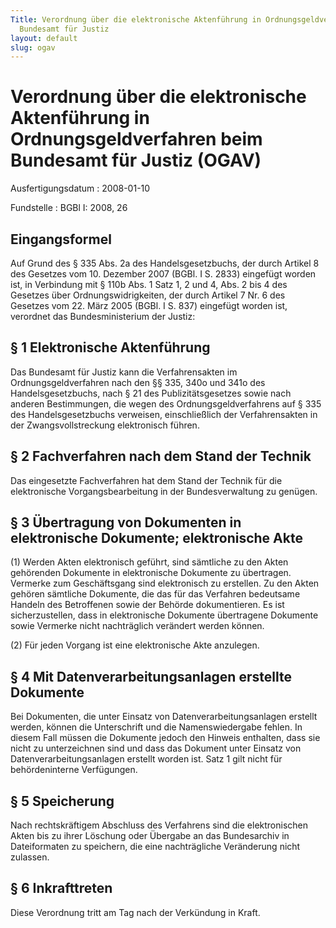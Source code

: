 ```yaml
---
Title: Verordnung über die elektronische Aktenführung in Ordnungsgeldverfahren beim
  Bundesamt für Justiz
layout: default
slug: ogav
---
```


# Verordnung über die elektronische Aktenführung in Ordnungsgeldverfahren beim Bundesamt für Justiz (OGAV)

Ausfertigungsdatum
:   2008-01-10

Fundstelle
:   BGBl I: 2008, 26


## Eingangsformel

Auf Grund des § 335 Abs. 2a des Handelsgesetzbuchs, der durch Artikel
8 des Gesetzes vom 10. Dezember 2007 (BGBl. I S. 2833) eingefügt
worden ist, in Verbindung mit § 110b Abs. 1 Satz 1, 2 und 4, Abs. 2
bis 4 des Gesetzes über Ordnungswidrigkeiten, der durch Artikel 7 Nr.
6 des Gesetzes vom 22. März 2005 (BGBl. I S. 837) eingefügt worden
ist, verordnet das Bundesministerium der Justiz:


## § 1 Elektronische Aktenführung

Das Bundesamt für Justiz kann die Verfahrensakten im
Ordnungsgeldverfahren nach den §§ 335, 340o und 341o des
Handelsgesetzbuchs, nach § 21 des Publizitätsgesetzes sowie nach
anderen Bestimmungen, die wegen des Ordnungsgeldverfahrens auf § 335
des Handelsgesetzbuchs verweisen, einschließlich der Verfahrensakten
in der Zwangsvollstreckung elektronisch führen.


## § 2 Fachverfahren nach dem Stand der Technik

Das eingesetzte Fachverfahren hat dem Stand der Technik für die
elektronische Vorgangsbearbeitung in der Bundesverwaltung zu genügen.


## § 3 Übertragung von Dokumenten in elektronische Dokumente; elektronische Akte

(1) Werden Akten elektronisch geführt, sind sämtliche zu den Akten
gehörenden Dokumente in elektronische Dokumente zu übertragen.
Vermerke zum Geschäftsgang sind elektronisch zu erstellen. Zu den
Akten gehören sämtliche Dokumente, die das für das Verfahren
bedeutsame Handeln des Betroffenen sowie der Behörde dokumentieren. Es
ist sicherzustellen, dass in elektronische Dokumente übertragene
Dokumente sowie Vermerke nicht nachträglich verändert werden können.

(2) Für jeden Vorgang ist eine elektronische Akte anzulegen.


## § 4 Mit Datenverarbeitungsanlagen erstellte Dokumente

Bei Dokumenten, die unter Einsatz von Datenverarbeitungsanlagen
erstellt werden, können die Unterschrift und die Namenswiedergabe
fehlen. In diesem Fall müssen die Dokumente jedoch den Hinweis
enthalten, dass sie nicht zu unterzeichnen sind und dass das Dokument
unter Einsatz von Datenverarbeitungsanlagen erstellt worden ist. Satz
1 gilt nicht für behördeninterne Verfügungen.


## § 5 Speicherung

Nach rechtskräftigem Abschluss des Verfahrens sind die elektronischen
Akten bis zu ihrer Löschung oder Übergabe an das Bundesarchiv in
Dateiformaten zu speichern, die eine nachträgliche Veränderung nicht
zulassen.


## § 6 Inkrafttreten

Diese Verordnung tritt am Tag nach der Verkündung in Kraft.


